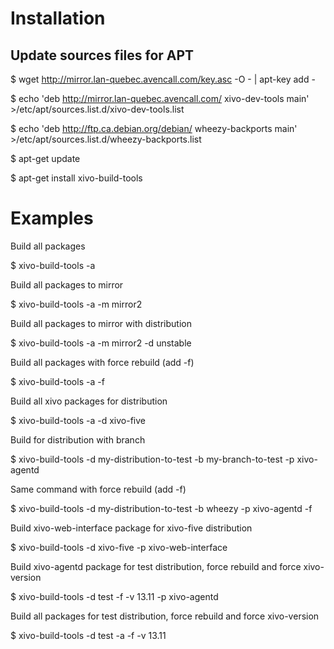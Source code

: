 
Installation
============

Update sources files for APT
----------------------------

 $ wget http://mirror.lan-quebec.avencall.com/key.asc -O - | apt-key add -

 $ echo 'deb http://mirror.lan-quebec.avencall.com/ xivo-dev-tools main' >/etc/apt/sources.list.d/xivo-dev-tools.list

 $ echo 'deb http://ftp.ca.debian.org/debian/ wheezy-backports main' >/etc/apt/sources.list.d/wheezy-backports.list
 
 $ apt-get update

 $ apt-get install xivo-build-tools


Examples
========


Build all packages

 $ xivo-build-tools -a


Build all packages to mirror <mirror2>

 $ xivo-build-tools -a -m mirror2


Build all packages to mirror <mirror2> with <unstable> distribution

 $ xivo-build-tools -a -m mirror2 -d unstable
 

Build all packages with force rebuild (add -f)

 $ xivo-build-tools -a -f
 

Build all xivo packages for distribution <xivo-five>

 $ xivo-build-tools -a -d xivo-five
 

Build <xivo-agentd> for distribution <my-distribution-to-test> with branch <my-branch-to-test>

 $ xivo-build-tools -d my-distribution-to-test -b my-branch-to-test -p xivo-agentd
 

Same command with force rebuild (add -f)

 $ xivo-build-tools -d my-distribution-to-test -b wheezy -p xivo-agentd -f


Build xivo-web-interface package for xivo-five distribution

 $ xivo-build-tools -d xivo-five -p xivo-web-interface


Build xivo-agentd package for test distribution, force rebuild and force xivo-version

 $ xivo-build-tools -d test -f -v 13.11 -p xivo-agentd


Build all packages for test distribution, force rebuild and force xivo-version

 $ xivo-build-tools -d test -a -f -v 13.11
